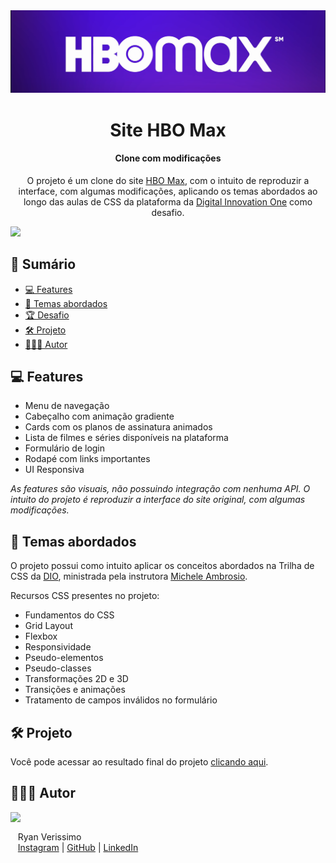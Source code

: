 <img src="assets/images/cover.png">

<h1 align="center">Site HBO Max</h1>
<h4 align="center">Clone com modificações</h4>

<p align="center">
  O projeto é um clone do site <a href="https://www.hbomax.com/br/pt">HBO Max</a>, com o intuito de reproduzir a interface, com algumas modificações, aplicando os temas abordados ao longo das aulas de CSS da plataforma da <a href="https://dio.me">Digital Innovation One</a> como desafio.
</p>


<a href="https://projeto-hbo-max.vercel.app/">
  <img src="assets/images/cover-2.png">
</a>

## 📎 Sumário

- [💻 Features](#features)
- [📍 Temas abordados](#topics)
- [🏆 Desafio](#challenges)
- [🛠 Projeto](#demo)
- [👨🏽‍💻 Autor](#author)

<h2 id="features">💻 Features</h2>

- Menu de navegação
- Cabeçalho com animação gradiente
- Cards com os planos de assinatura animados
- Lista de filmes e séries disponíveis na plataforma
- Formulário de login
- Rodapé com links importantes
- UI Responsiva

*As features são visuais, não possuindo integração com nenhuma API. O intuito do projeto é reproduzir a interface do site original, com algumas modificações.*

<h2 id="topics">📍 Temas abordados</h2>

O projeto possui como intuito aplicar os conceitos abordados na Trilha de CSS da <a href="https://dio.me">DIO</a>, ministrada pela instrutora <a href="https://github.com/micheleambrosio">Michele Ambrosio</a>.

Recursos CSS presentes no projeto:

- Fundamentos do CSS
- Grid Layout
- Flexbox
- Responsividade
- Pseudo-elementos
- Pseudo-classes
- Transformações 2D e 3D
- Transições e animações
- Tratamento de campos inválidos no formulário

<h2 id="demo">🛠 Projeto</h2>

Você pode acessar ao resultado final do projeto [clicando aqui](https://projeto-hbo-max.vercel.app/).


<h2 id="author">👨🏽‍💻 Autor</h2>
<p><a href="https://github.com/RyanVerissimo">
    <img align=left margin=10 width=80 src="https://github.com/RyanVerissimo.png"/></a><br>
    <p>&nbsp&nbsp&nbspRyan Verissimo<br>
    &nbsp&nbsp&nbsp<a href="https://www.instagram.com/ryanveris/">Instagram</a>&nbsp;|&nbsp;<a href="https://github.com/RyanVerissimo">GitHub</a>&nbsp;|&nbsp;<a href="https://www.linkedin.com/in/ryanverissimo/">LinkedIn</a>
</p>
<br/><br/>
<p>